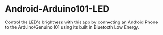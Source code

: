 # Android-Arduino101-LED

Control the LED's brightness with this app by connecting an Android Phone to the Arduino/Genuino 101 using its built in Bluetooth Low Energy.
 
